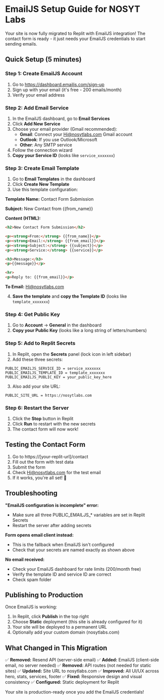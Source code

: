 # EmailJS Setup Guide for NOSYT Labs

Your site is now fully migrated to Replit with EmailJS integration! The contact form is ready - it just needs your EmailJS credentials to start sending emails.

## Quick Setup (5 minutes)

### Step 1: Create EmailJS Account
1. Go to https://dashboard.emailjs.com/sign-up
2. Sign up with your email (it's free - 200 emails/month)
3. Verify your email address

### Step 2: Add Email Service
1. In the EmailJS dashboard, go to **Email Services**
2. Click **Add New Service**
3. Choose your email provider (Gmail recommended):
   - **Gmail**: Connect your Hi@nosytlabs.com Gmail account
   - **Outlook**: If you use Outlook/Microsoft
   - **Other**: Any SMTP service
4. Follow the connection wizard
5. **Copy your Service ID** (looks like `service_xxxxxxx`)

### Step 3: Create Email Template
1. Go to **Email Templates** in the dashboard
2. Click **Create New Template**
3. Use this template configuration:

**Template Name:** Contact Form Submission

**Subject:** New Contact from {{from_name}}

**Content (HTML):**
```html
<h2>New Contact Form Submission</h2>

<p><strong>From:</strong> {{from_name}}</p>
<p><strong>Email:</strong> {{from_email}}</p>
<p><strong>Subject:</strong> {{subject}}</p>
<p><strong>Service:</strong> {{service}}</p>

<h3>Message:</h3>
<p>{{message}}</p>

<hr>
<p>Reply to: {{from_email}}</p>
```

**To Email:** Hi@nosytlabs.com

4. **Save the template** and **copy the Template ID** (looks like `template_xxxxxxx`)

### Step 4: Get Public Key
1. Go to **Account** → **General** in the dashboard
2. **Copy your Public Key** (looks like a long string of letters/numbers)

### Step 5: Add to Replit Secrets
1. In Replit, open the **Secrets** panel (lock icon in left sidebar)
2. Add these three secrets:

```
PUBLIC_EMAILJS_SERVICE_ID = service_xxxxxxx
PUBLIC_EMAILJS_TEMPLATE_ID = template_xxxxxxx
PUBLIC_EMAILJS_PUBLIC_KEY = your_public_key_here
```

3. Also add your site URL:
```
PUBLIC_SITE_URL = https://nosytlabs.com
```

### Step 6: Restart the Server
1. Click the **Stop** button in Replit
2. Click **Run** to restart with the new secrets
3. The contact form will now work!

## Testing the Contact Form

1. Go to https://[your-replit-url]/contact
2. Fill out the form with test data
3. Submit the form
4. Check Hi@nosytlabs.com for the test email
5. If it works, you're all set! 🎉

## Troubleshooting

**"EmailJS configuration is incomplete" error:**
- Make sure all three PUBLIC_EMAILJS_* variables are set in Replit Secrets
- Restart the server after adding secrets

**Form opens email client instead:**
- This is the fallback when EmailJS isn't configured
- Check that your secrets are named exactly as shown above

**No email received:**
- Check your EmailJS dashboard for rate limits (200/month free)
- Verify the template ID and service ID are correct
- Check spam folder

## Publishing to Production

Once EmailJS is working:

1. In Replit, click **Publish** in the top right
2. Choose **Static** deployment (this site is already configured for it)
3. Your site will be deployed to a permanent URL
4. Optionally add your custom domain (nosytlabs.com)

## What Changed in This Migration

✅ **Removed:** Resend API (server-side email)
✅ **Added:** EmailJS (client-side email, no server needed)
✅ **Removed:** API routes (not needed for static sites)
✅ **Updated:** Site URL to nosytlabs.com
✅ **Improved:** All UI/UX across hero, stats, services, footer
✅ **Fixed:** Responsive design and visual consistency
✅ **Configured:** Static deployment for Replit

Your site is production-ready once you add the EmailJS credentials!
